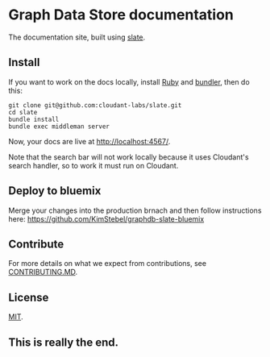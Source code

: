 # Graph Data Store documentation

The documentation site, built using [slate](https://github.com/cloudant-labs/slate).

## Install

If you want to work on the docs locally, install [Ruby](https://www.ruby-lang.org/en/) and [bundler](http://bundler.io/), then do this:

    git clone git@github.com:cloudant-labs/slate.git
    cd slate
    bundle install
    bundle exec middleman server

Now, your docs are live at <http://localhost:4567/>.

Note that the search bar will not work locally because it uses Cloudant's search handler, so to work it must run on Cloudant.

## Deploy to bluemix

Merge your changes into the production brnach and then follow  instructions here: https://github.com/KimStebel/graphdb-slate-bluemix

## Contribute

For more details on what we expect from contributions, see [CONTRIBUTING.MD](https://github.com/cloudant-labs/slate/blob/master/CONTRIBUTING.md).

## License

[MIT](http://opensource.org/licenses/MIT).

## This is really the end.
